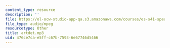 ```yaml
---
content_type: resource
description: ''
file: https://ol-ocw-studio-app-qa.s3.amazonaws.com/courses/es-s41-speak-italian-with-your-mouth-full-spring-2012/476ce7cae5ffc67b75936e67746d5466_artdet.mp3
file_type: audio/mpeg
resourcetype: Other
title: artdet.mp3
uid: 476ce7ca-e5ff-c67b-7593-6e67746d5466
---
```

